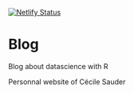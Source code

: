 [![Netlify Status](https://api.netlify.com/api/v1/badges/fc32ffa4-a176-4e4c-abe7-3c254beb8f76/deploy-status)](https://app.netlify.com/sites/cecilesauder/deploys)


# Blog


Blog about datascience with R 

Personnal website of Cécile Sauder
